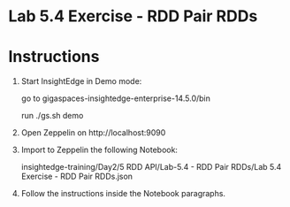 # Lab 5.4 Exercise - RDD Pair RDDs

# Instructions

1. Start InsightEdge in Demo mode:

    go to gigaspaces-insightedge-enterprise-14.5.0/bin

    run ./gs.sh demo

2. Open Zeppelin on http://localhost:9090

3. Import to Zeppelin the following Notebook:

    insightedge-training/Day2/5 RDD API/Lab-5.4 - RDD Pair RDDs/Lab 5.4 Exercise - RDD Pair RDDs.json

4. Follow the instructions inside the Notebook paragraphs.

